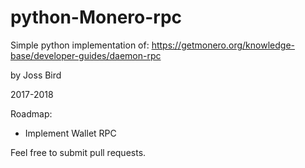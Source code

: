 # python-Monero-rpc

Simple python implementation of: https://getmonero.org/knowledge-base/developer-guides/daemon-rpc

by Joss Bird

2017-2018

Roadmap:

- Implement Wallet RPC

Feel free to submit pull requests.
